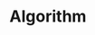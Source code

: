 ---
title: "Algorithm"
description: "数据结构与算法"
slug: "algorithm"
image: "algorithm.jpg"
style:
    background: "#2a9d8f"
    color: "#fff"
---
